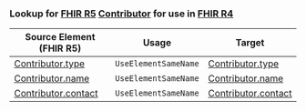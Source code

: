 ### Lookup for [FHIR R5](https://hl7.org/fhir/R5/) [Contributor](https://hl7.org/fhir/R5/Contributor.html) for use in [FHIR R4](https://hl7.org/fhir/R4/)

| Source Element (FHIR R5) | Usage | Target |
| -------------- | ----- | ------ |
| [Contributor.type](https://hl7.org/fhir/R5/Contributor.html#resource) | `UseElementSameName` | [Contributor.type](https://hl7.org/fhir/R4/Contributor.html#resource) |
| [Contributor.name](https://hl7.org/fhir/R5/Contributor.html#resource) | `UseElementSameName` | [Contributor.name](https://hl7.org/fhir/R4/Contributor.html#resource) |
| [Contributor.contact](https://hl7.org/fhir/R5/Contributor.html#resource) | `UseElementSameName` | [Contributor.contact](https://hl7.org/fhir/R4/Contributor.html#resource) |
